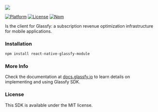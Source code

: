 <img src="https://media.glassfy.io/banner_purple.png" />

[![Platform](https://img.shields.io/static/v1?label=platform&message=iOS%20|%20macOS%20|%20android&color=lightgray)](https://glassfy.io)
[![License](https://img.shields.io/cocoapods/l/Glassfy.svg?style=flat)](https://glassfy.io)
[![Npm](https://img.shields.io/npm/v/react-native-glassfy-module)](https://www.npmjs.com/package/react-native-glassfy-module)

Is the client for Glassfy: a subscription revenue optimization infrastructure for mobile applications.

### Installation

```sh
npm install react-native-glassfy-module
```

### More Info

Check the documentation at [docs.glassfy.io](https://docs.glassfy.io/get-started/quick-start) to learn details on implementing and using Glassfy SDK.

### License

This SDK is available under the MIT license.
